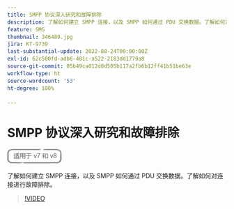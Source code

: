 ```yaml
---
title: SMPP 协议深入研究和故障排除
description: 了解如何建立 SMPP 连接，以及 SMPP 如何通过 PDU 交换数据。了解如何对连接进行故障排除。
feature: SMS
thumbnail: 346489.jpg
jira: KT-9739
last-substantial-update: 2022-08-24T00:00:00Z
exl-id: 62c500fd-adb6-481c-a522-2183dd1779a8
source-git-commit: 05b49ca012d0d505b117a2fb6b12ff41b51be63e
workflow-type: ht
source-wordcount: '53'
ht-degree: 100%

---
```


# SMPP 协议深入研究和故障排除

![适用于 V7 和 V8](../assets/V7-V8-stamp.png)

了解如何建立 SMPP 连接，以及 SMPP 如何通过 PDU 交换数据。了解如何对连接进行故障排除。

>[!VIDEO](https://video.tv.adobe.com/v/346489?quality=12&learn=on)
